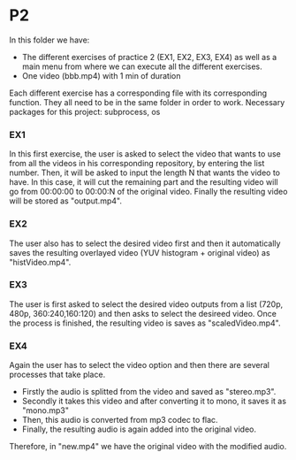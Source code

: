 # P2
In this folder we have:
- The different exercises of practice 2 (EX1, EX2, EX3, EX4) as well as a main menu from where we can execute all the different exercises.
- One video (bbb.mp4) with 1 min of duration

Each different exercise has a corresponding file with its corresponding function.
They all need to be in the same folder in order to work. 
Necessary packages for this project: subprocess, os

### EX1
In this first exercise, the user is asked to select the video that wants to use from all the videos in his corresponding repository, by entering the list number.
Then, it will be asked to input the length N that wants the video to have.
In this case, it will cut the remaining part and the resulting video will go from 00:00:00 to 00:00:N of the original video.
Finally the resulting video will be stored as "output.mp4".

### EX2
The user also has to select the desired video first and then it automatically saves the resulting overlayed video (YUV histogram + original video) as "histVideo.mp4".

### EX3
The user is first asked to select the desired video outputs from a list (720p, 480p, 360:240,160:120) and then asks to select the desireed video.
Once the process is finished, the resulting video is saves as "scaledVideo.mp4".

### EX4
Again the user has to select the video option and then there are several processes that take place.
* Firstly the audio is splitted from the video and saved as "stereo.mp3".
* Secondly it takes this video and after converting it to mono, it saves it as "mono.mp3"
* Then, this audio is converted from mp3 codec to flac.
* Finally, the resulting audio is again added into the original video.

Therefore, in "new.mp4" we have the original video with the modified audio.


